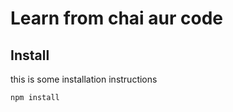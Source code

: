 # Learn from chai aur code

## Install 
this is some installation instructions

```bash
npm install 
```